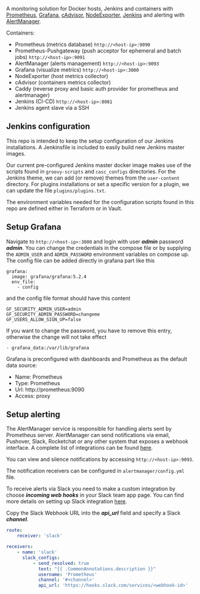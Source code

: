 A monitoring solution for Docker hosts, Jenkins and containers with [Prometheus](https://prometheus.io/), [Grafana](http://grafana.org/), [cAdvisor](https://github.com/google/cadvisor),
[NodeExporter](https://github.com/prometheus/node_exporter), [Jenkins](https://github.com/jenkinsci/jenkins) and alerting with [AlertManager](https://github.com/prometheus/alertmanager).

Containers:

* Prometheus (metrics database) `http://<host-ip>:9090`
* Prometheus-Pushgateway (push acceptor for ephemeral and batch jobs) `http://<host-ip>:9091`
* AlertManager (alerts management) `http://<host-ip>:9093`
* Grafana (visualize metrics) `http://<host-ip>:3000`
* NodeExporter (host metrics collector)
* cAdvisor (containers metrics collector)
* Caddy (reverse proxy and basic auth provider for prometheus and alertmanager)
* Jenkins (CI-CD) `http://<host-ip>:8081`
* Jenkins agent slave via a SSH

## Jenkins configuration

This repo is intended to keep the setup configuration of our Jenkins installations. A Jenkinsfile is included to easily build new Jenkins master images.

Our current pre-configured Jenkins master docker image makes use of the scripts found in `groovy-scripts` and `casc_configs` directories. For the Jenkins theme, we can add (or remove) themes from the `user-content` directory. For plugins installations or set a specific version for a plugin, we can update the file `plugins/plugins.txt`.

The environment variables needed for the configuration scripts found in this repo are defined either in Terraform or in Vault.


## Setup Grafana

Navigate to `http://<host-ip>:3000` and login with user ***admin*** password ***admin***. You can change the credentials in the compose file or by supplying the `ADMIN_USER` and `ADMIN_PASSWORD` environment variables on compose up. The config file can be added directly in grafana part like this
```
grafana:
  image: grafana/grafana:5.2.4
  env_file:
    - config

```
and the config file format should have this content
```
GF_SECURITY_ADMIN_USER=admin
GF_SECURITY_ADMIN_PASSWORD=changeme
GF_USERS_ALLOW_SIGN_UP=false
```
If you want to change the password, you have to remove this entry, otherwise the change will not take effect
```
- grafana_data:/var/lib/grafana
```


Grafana is preconfigured with dashboards and Prometheus as the default data source:

* Name: Prometheus
* Type: Prometheus
* Url: http://prometheus:9090
* Access: proxy


## Setup alerting

The AlertManager service is responsible for handling alerts sent by Prometheus server.
AlertManager can send notifications via email, Pushover, Slack, Rocketchat or any other system that exposes a webhook interface.
A complete list of integrations can be found [here](https://prometheus.io/docs/alerting/configuration).

You can view and silence notifications by accessing `http://<host-ip>:9093`.

The notification receivers can be configured in `alertmanager/config.yml` file.

To receive alerts via Slack you need to make a custom integration by choose ***incoming web hooks*** in your Slack team app page.
You can find more details on setting up Slack integration [here](http://www.robustperception.io/using-slack-with-the-alertmanager/).

Copy the Slack Webhook URL into the ***api_url*** field and specify a Slack ***channel***.

```yaml
route:
    receiver: 'slack'

receivers:
    - name: 'slack'
      slack_configs:
          - send_resolved: true
            text: "{{ .CommonAnnotations.description }}"
            username: 'Prometheus'
            channel: '#<channel>'
            api_url: 'https://hooks.slack.com/services/<webhook-id>'
```

